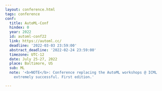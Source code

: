 ```yaml
---
layout: conference.html
tags: conference
conf:
  title: AutoML-Conf
  hindex: 0
  year: 2022
  id: automl-conf22
  link: https://automl.cc/
  deadline: '2022-03-03 23:59:00'
  abstract_deadline: '2022-02-24 23:59:00'
  timezone: UTC-12
  date: July 25-27, 2022
  place: Baltimore, US
  sub: ML
  note: '<b>NOTE</b>: Conference replacing the AutoML workshops @ ICML as they were
    extremely successful. First edition.'

---
```

